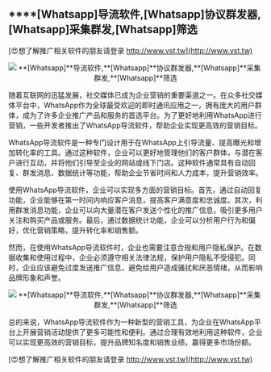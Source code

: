 ## ****[Whatsapp]**导流软件,**[Whatsapp]**协议群发器,**[Whatsapp]**采集群发,**[Whatsapp]**筛选**

[😍想了解推广相关软件的朋友请登录 http://www.vst.tw](http://www.vst.tw)

 <center><img src="https://vst.tw/MP4/tuiguang/png/2.png" alt="**[Whatsapp]**导流软件,**[Whatsapp]**协议群发器,**[Whatsapp]**采集群发,**[Whatsapp]**筛选"></center>

随着互联网的迅猛发展，社交媒体已成为企业营销的重要渠道之一。在众多社交媒体平台中，WhatsApp作为全球最受欢迎的即时通讯应用之一，拥有庞大的用户群体，成为了许多企业推广产品和服务的首选平台。为了更好地利用WhatsApp进行营销，一些开发者推出了WhatsApp导流软件，帮助企业实现更高效的营销目标。

WhatsApp导流软件是一种专门设计用于在WhatsApp上引导流量、提高曝光和增加转化率的工具。通过这种软件，企业可以更好地管理他们的客户群体，与潜在客户进行互动，并将他们引导至企业的网站或线下门店。这种软件通常具有自动回复、群发消息、数据统计等功能，帮助企业节省时间和人力成本，提升营销效率。

使用WhatsApp导流软件，企业可以实现多方面的营销目标。首先，通过自动回复功能，企业能够在第一时间内响应客户消息，提高客户满意度和忠诚度。其次，利用群发消息功能，企业可以向大量潜在客户发送个性化的推广信息，吸引更多用户关注和购买产品或服务。最后，通过数据统计功能，企业可以分析用户行为和偏好，优化营销策略，提升转化率和销售额。

然而，在使用WhatsApp导流软件时，企业也需要注意合规和用户隐私保护。在数据收集和使用过程中，企业必须遵守相关法律法规，保护用户隐私不受侵犯。同时，企业应该避免过度发送推广信息，避免给用户造成骚扰和厌恶情绪，从而影响品牌形象和声誉。

 <center><img src="https://vst.tw/MP4/tuiguang/png/7.png" alt="**[Whatsapp]**导流软件,**[Whatsapp]**协议群发器,**[Whatsapp]**采集群发,**[Whatsapp]**筛选"></center>

总的来说，WhatsApp导流软件作为一种新型的营销工具，为企业在WhatsApp平台上开展营销活动提供了更多可能性和便利。通过合理有效地利用这种软件，企业可以实现更高效的营销目标，提升品牌知名度和销售业绩，赢得更多市场份额。

[😍想了解推广相关软件的朋友请登录 http://www.vst.tw](http://www.vst.tw)



